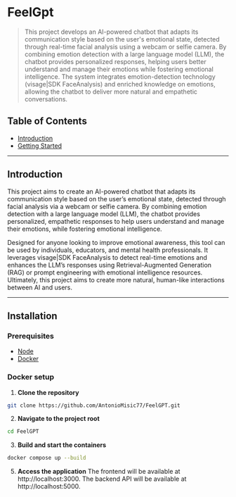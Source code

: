 # FeelGpt

> This project develops an AI-powered chatbot that adapts its communication style based on the user's emotional state, detected through real-time facial analysis using a webcam or selfie camera. By combining emotion detection with a large language model (LLM), the chatbot provides personalized responses, helping users better understand and manage their emotions while fostering emotional intelligence. The system integrates emotion-detection technology (visage|SDK FaceAnalysis) and enriched knowledge on emotions, allowing the chatbot to deliver more natural and empathetic conversations.


## Table of Contents
- [Introduction](#introduction)
- [Getting Started](#installation)
---

## Introduction

This project aims to create an AI-powered chatbot that adapts its communication style based on the user’s emotional state, detected through facial analysis via a webcam or selfie camera. By combining emotion detection with a large language model (LLM), the chatbot provides personalized, empathetic responses to help users understand and manage their emotions, while fostering emotional intelligence.

Designed for anyone looking to improve emotional awareness, this tool can be used by individuals, educators, and mental health professionals. It leverages visage|SDK FaceAnalysis to detect real-time emotions and enhances the LLM’s responses using Retrieval-Augmented Generation (RAG) or prompt engineering with emotional intelligence resources. Ultimately, this project aims to create more natural, human-like interactions between AI and users.

---

## Installation

### Prerequisites
- [Node](https://nodejs.org/en/download/package-manager)
- [Docker](https://docs.docker.com/engine/install/)

### Docker setup
1. **Clone the repository**
```bash
git clone https://github.com/AntonioMisic77/FeelGPT.git
```

2. **Navigate to the project root**
```bash
cd FeelGPT
```

3. **Build and start the containers**
```bash
docker compose up --build
```

5. **Access the application**
The frontend will be available at http://localhost:3000.
The backend API will be available at http://localhost:5000.

